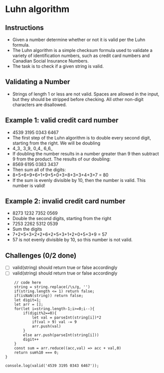 # Luhn algorithm

## Instructions

- Given a number determine whether or not it is valid per the Luhn formula.
- The Luhn algorithm is a simple checksum formula used to validate a variety of identification numbers, such as credit card numbers and Canadian Social Insurance Numbers.
- The task is to check if a given string is valid.

## Validating a Number
- Strings of length 1 or less are not valid. Spaces are allowed in the input, but they should be stripped before checking. All other non-digit characters are disallowed.

## Example 1: valid credit card number
- 4539 3195 0343 6467
- The first step of the Luhn algorithm is to double every second digit, starting from the right. We will be doubling
- 4_3_ 3_9_ 0_4_ 6_6_
- If doubling the number results in a number greater than 9 then subtract 9 from the product. The results of our doubling:
- 8569 6195 0383 3437
- Then sum all of the digits:
- 8+5+6+9+6+1+9+5+0+3+8+3+3+4+3+7 = 80
- If the sum is evenly divisible by 10, then the number is valid. This number is valid!

## Example 2: invalid credit card number
- 8273 1232 7352 0569
- Double the second digits, starting from the right
- 7253 2262 5312 0539
- Sum the digits
- 7+2+5+3+2+2+6+2+5+3+1+2+0+5+3+9 = 57
- 57 is not evenly divisible by 10, so this number is not valid.

## Challenges (0/2 done)
- [ ] valid(string) should return true or false accordingly
- [ ] valid(string) should return true or false accordingly

```const valid = (string) => {
	// code here
	string = string.replace(/\s/g, '')
	if(string.length <= 1) return false;
	if(isNaN(string)) return false;
	let digit=1;
	let arr = [];
	for(let i=string.length-1;i>=0;i--){
		if(digit%2==0){
			let val = parseInt(string[i])*2
			if(val > 9) val -= 9
			arr.push(val)
		} 
		else arr.push(parseInt(string[i]))
		digit++
	}
	const sum = arr.reduce((acc,val) => acc + val,0)
	return sum%10 === 0;
}

console.log(valid('4539 3195 0343 6467'));
```
